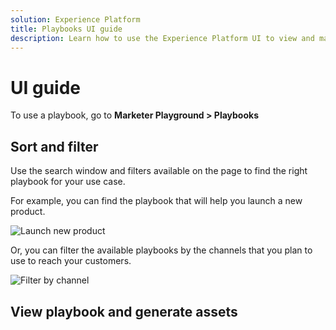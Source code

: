 ```yaml
---
solution: Experience Platform
title: Playbooks UI guide
description: Learn how to use the Experience Platform UI to view and make use of playbooks
---
```


# UI guide

To use a playbook, go to **Marketer Playground > Playbooks**

## Sort and filter

Use the search window and filters available on the page to find the right playbook for your use case. 

For example, you can find the playbook that will help you launch a new product.

![Launch new product](/help/marketer-playground/assets/playbooks/ui-guide/new-product-launch-search.gif)

Or, you can filter the available playbooks by the channels that you plan to use to reach your customers.

![Filter by channel](/help/marketer-playground/assets/playbooks/ui-guide/channel-select-filter.gif)

## View playbook and generate assets

